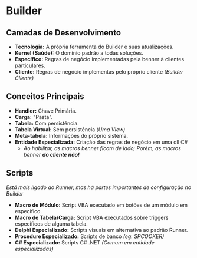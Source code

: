 # Builder
## Camadas de Desenvolvimento
* **Tecnologia:** A própria ferramenta do Builder e suas atualizações.
* **Kernel (Saúde):** O domínio padrão a todas soluções.
* **Específico:** Regras de negócio implementadas pela benner à clientes particulares.
* **Cliente:** Regras de negócio implementas pelo próprio cliente *(Builder Cliente)*
## Conceitos Principais
* **Handler:** Chave Primária.
* **Carga:** "Pasta".
* **Tabela:** Com persistência.
* **Tabela Virtual:** Sem persistência *(Uma View)*
* **Meta-tabela:**  Informações do próprio sistema.
* **Entidade Especializada:** Criação das regras de negócio em uma dll C#
  * *Ao habilitar, as macros benner ficam de lado; Porém, as macros benner **do cliente não!***
## Scripts
*Está mais ligado ao Runner, mas há partes importantes de configuração no Builder*
* **Macro de Módulo:** Script VBA executado em botões de um módulo em específico.
* **Macro de Tabela/Carga:** Script VBA executados sobre triggers específicos de alguma tabela.
* **Delphi Especializado:** Scripts visuais em alternativa ao padrão Runner.
* **Procedure Especializado:** Scripts de banco *(eg. SPCOOKER)*
* **C# Especializado:** Scripts C# .NET *(Comum em entidade especializadas)*
